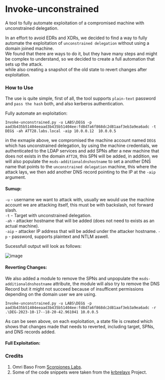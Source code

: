 # Invoke-unconstrained  
A tool to fully automate exploitation of a compromised machine with unconstrained delegation.  
  
In an effort to avoid EDRs and XDRs, we decided to find a way to fully automate the exploitation of `unconstrained delegation` without using a domain joined machine.  
We found that there are ways to do it, but they have many steps and might be complex to understand, so we decided to create a full automation that sets up the attack.  
while also creating a snapshot of the old state to revert changes after exploitation.  

### How to Use  
The use is quite simple, first of all, the tool supports `plain-text` password and `pass the hash` both, and also kerberos authentication.  
 
Fully automate an exploitation:  
  
```
Invoke-unconstrained.py -u LABS\DEG$ -p aad3b435b51404eeaad3b435b51404ee:fd8d7a6f868dc2d81aaf3eb3a9ea6adc -t DEG$ -ah ATT28.labs.local -aip 10.0.0.12  10.0.0.5
```

in the exmaple above, we compromised the machine account named `DEG$` which has unconstrained delegation, by using the machine credentials, we authenticated to the LDAP services and add SPNs after a new machine that does not exists in the domain `ATT28`, this SPN will be added, in addition, we will also populate the `msds-additionaldnshostname` to set a another DNS name that points to the `unconstrained delegation` machine, this where the attack lays,  we then add another DNS record pointing to the IP at the `-aip` argument.  
#### Sumup:  
`-u` - username we want to attack with, usually we would use the machine account we are attacking itself, this must be with backslash, not forward slash.  
`-t` - Target with unconstrained delegation.  
`-ah` - attacker hostname that will be added \(does not need to exists as an actual machine\).  
`-aip` - attacker IP address that will be added under the attacker hostname. 
`-p` - password, supports plaintext and NTLM aswell.  

Sucessfull output will look as follows:  

![image](https://github.com/ScorpionesLabs/delegator/assets/50461376/a16d91e3-ac86-483e-a8fc-f94c0bfc84f4)

#### Reverting Changes:

We also added a module to remove the SPNs and unpopulate the `msds-additionaldnshostname` attribute, the module will also try to remove the DNS Record but it might not succeed because of insufficent permissions depending on the domain user we are using.
```
Invoke-unconstrained.py -u LABS\DEG$ -p aad3b435b51404eeaad3b435b51404ee:fd8d7a6f868dc2d81aaf3eb3a9ea6adc -r .\DEG-2023-10-17--18-20-42.961041 10.0.0.5
```

As can be seen above, on each exploitation, a state file is created which shows that changes made that needs to reverted, including target, SPNs, and DNS records added.  

#### Full Exploitation: 


### Credits

1. Omri Baso From [Scorpiones Labs](https://www.scorpiones.io/).  
2. Some of the code snippets were taken from the [krbrelayx](https://github.com/dirkjanm/krbrelayx/tree/master) Project.  
